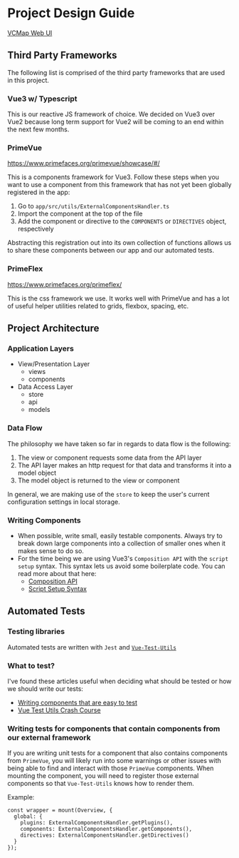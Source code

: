 # Project Design Guide

[VCMap Web UI](../README.md)

## Third Party Frameworks

The following list is comprised of the third party frameworks that are used in this project.

### Vue3 w/ Typescript

This is our reactive JS framework of choice. We decided on Vue3 over Vue2 because long term support for Vue2 will be coming to an end within the next few months. 

### PrimeVue

https://www.primefaces.org/primevue/showcase/#/

This is a components framework for Vue3. Follow these steps when you want to use a component from this framework that has not yet been globally registered in the app:
1. Go to `app/src/utils/ExternalComponentsHandler.ts`
2. Import the component at the top of the file
3. Add the component or directive to the `COMPONENTS` or `DIRECTIVES` object, respectively

Abstracting this registration out into its own collection of functions allows us to share these components between our app and our automated tests.

### PrimeFlex

https://www.primefaces.org/primeflex/

This is the css framework we use. It works well with PrimeVue and has a lot of useful helper utilities related to grids, flexbox, spacing, etc.

## Project Architecture

### Application Layers

* View/Presentation Layer
  * views
  * components
* Data Access Layer
  * store
  * api
  * models

### Data Flow

The philosophy we have taken so far in regards to data flow is the following:
1. The view or component requests some data from the API layer
2. The API layer makes an http request for that data and transforms it into a model object
3. The model object is returned to the view or component

In general, we are making use of the `store` to keep the user's current configuration settings in local storage.

### Writing Components

* When possible, write small, easily testable components. Always try to break down large components into a collection of smaller ones when it makes sense to do so.
* For the time being we are using Vue3's `Composition API` with the `script setup` syntax. This syntax lets us avoid some boilerplate code. You can read more about that here:
  * [Composition API](https://v3.vuejs.org/guide/composition-api-introduction.html#why-composition-api)
  * [Script Setup Syntax](https://v3.vuejs.org/api/sfc-script-setup.html)

## Automated Tests

### Testing libraries

Automated tests are written with `Jest` and [`Vue-Test-Utils`](https://next.vue-test-utils.vuejs.org/)

### What to test?

I've found these articles useful when deciding what should be tested or how we should write our tests:

* [Writing components that are easy to test](https://next.vue-test-utils.vuejs.org/guide/essentials/easy-to-test.html)
* [Vue Test Utils Crash Course](https://next.vue-test-utils.vuejs.org/guide/essentials/a-crash-course.html)

### Writing tests for components that contain components from our external framework

If you are writing unit tests for a component that also contains components from `PrimeVue`, you will likely run into some warnings or other issues with being able to find
and interact with those `PrimeVue` components. When mounting the component, you will need to register those external components so that `Vue-Test-Utils` knows how to render them.

Example:
```
const wrapper = mount(Overview, {
  global: {
    plugins: ExternalComponentsHandler.getPlugins(),
    components: ExternalComponentsHandler.getComponents(),
    directives: ExternalComponentsHandler.getDirectives()
  }
});
```
